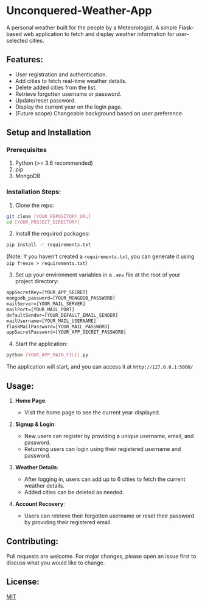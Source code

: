 # Unconquered-Weather-App
A personal weather built for the people by a Meteorologist.
A simple Flask-based web application to fetch and display weather information for user-selected cities.

## Features:

- User registration and authentication.
- Add cities to fetch real-time weather details.
- Delete added cities from the list.
- Retrieve forgotten username or password.
- Update/reset password.
- Display the current year on the login page.
- (Future scope) Changeable background based on user preference.

## Setup and Installation

### Prerequisites

1. Python (>= 3.6 recommended)
2. pip
3. MongoDB

### Installation Steps:

1. Clone the repo:

```bash
git clone [YOUR_REPOSITORY_URL]
cd [YOUR_PROJECT_DIRECTORY]
```

2. Install the required packages:

```bash
pip install -r requirements.txt
```

(Note: If you haven't created a `requirements.txt`, you can generate it using `pip freeze > requirements.txt`)

3. Set up your environment variables in a `.env` file at the root of your project directory:

```txt
appSecretKey=[YOUR_APP_SECRET]
mongodb_password=[YOUR_MONGODB_PASSWORD]
mailServer=[YOUR_MAIL_SERVER]
mailPort=[YOUR_MAIL_PORT]
defaultSender=[YOUR_DEFAULT_EMAIL_SENDER]
mailUsername=[YOUR_MAIL_USERNAME]
flaskMailPassword=[YOUR_MAIL_PASSWORD]
appSecretPassword=[YOUR_APP_SECRET_PASSWORD]
```

4. Start the application:

```bash
python [YOUR_APP_MAIN_FILE].py
```

The application will start, and you can access it at `http://127.0.0.1:5000/`

## Usage:

1. **Home Page**: 
   - Visit the home page to see the current year displayed.
   
2. **Signup & Login**:
   - New users can register by providing a unique username, email, and password.
   - Returning users can login using their registered username and password.
   
3. **Weather Details**:
   - After logging in, users can add up to 6 cities to fetch the current weather details.
   - Added cities can be deleted as needed.

4. **Account Recovery**:
   - Users can retrieve their forgotten username or reset their password by providing their registered email.

## Contributing:

Pull requests are welcome. For major changes, please open an issue first to discuss what you would like to change.

## License:

[MIT](https://choosealicense.com/licenses/mit/)
